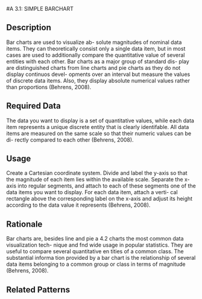 

#A 3.1: SIMPLE BARCHART


## Description

Bar charts are used to visualize ab- solute magnitudes of nominal data items. They can theoretically consist only a single data item, but in most cases are used to additionally compare the quantitative value of several entities with each other. Bar charts as a major group of standard dis- play are distinguished charts from line charts and pie charts as they do not display continuos devel- opments over an interval but measure the values of discrete data items. Also, they display absolute numerical values rather than proportions (Behrens, 2008).


## Required Data

The data you want to display is a set of quantitative values, while each data item represents a unique discrete entity that is clearly identifable. All data items are measured on the same scale so that their numeric values can be di- rectly compared to each other (Behrens, 2008).


## Usage

Create a Cartesian coordinate system. Divide and label the y-axis so that the magnitude of each item lies within the available scale. Separate the x-axis into regular segments, and attach to each of these segments one of the data items you want to display. For each data item, attach a verti- cal rectangle above the corresponding label on the x-axis and adjust its height according to the data value it represents (Behrens, 2008). 

## Rationale

Bar charts are, besides line and pie a 4.2 charts the most common data visualization tech- nique and fnd wide usage in popular statistics. They are useful to compare several quantitative en tities of a common class. The substantial informa tion provided by a bar chart is the relationship of several data items belonging to a common group or class in terms of magnitude (Behrens, 2008).

## Related Patterns

![]()